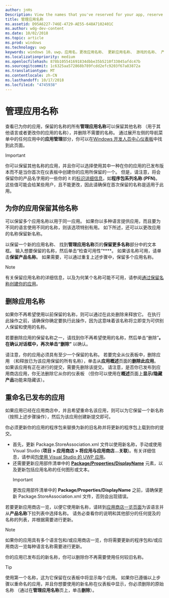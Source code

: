 ```yaml
---
author: jnHs
Description: View the names that you've reserved for your app, reserve additional names (for other languages or to change your app's name), and delete reserved names that you don't need anymore.
title: 管理应用名称
ms.assetid: D95A6227-746E-4729-AE55-648A7102401C
ms.author: wdg-dev-content
ms.date: 10/02/2018
ms.topic: article
ms.prod: windows
ms.technology: uwp
keywords: windows 10，uwp，应用名，更改应用名称、 更新应用名称、 游戏的名称、 产品名称
ms.localizationpriority: medium
ms.openlocfilehash: 878b105541691834dbbe35b5210f33045afdc47b
ms.sourcegitcommit: 1c6325aa572868b789fcdd2efc9203f67a83872a
ms.translationtype: MT
ms.contentlocale: zh-CN
ms.lasthandoff: 10/17/2018
ms.locfileid: "4745938"
---
```

# <a name="manage-app-names"></a>管理应用名称

查看已为你的应用，保留的名称的所有**管理应用名称**可以保留其他名称 （用于其他语言或者更改你的应用的名称），并删除不需要的名称。 通过展开左侧的导航菜单中的任何应用中的**应用管理**部分，你可以在[Windows 开发人员中心仪表板](https://partner.microsoft.com/dashboard)中找到此页面。

> [!IMPORTANT]
> 你可以保留其他名称的应用，并且你可以选择使用其中一种在你的应用的已发布版本而不是当你首次在仪表板中创建你的应用所保留的一个。 但是，请注意，将会保留你的产品名字用的一些你的 it 的[标识详细信息](view-app-identity-details.md)，如**程序包系列名称 (PFN)**。 这些值可能会给某些用户，且不能更改，因此请确保在首次保留的名称是适用于此用。


## <a name="reserve-additional-names-for-your-app"></a>为你的应用保留其他名称

可以保留多个应用名称以用于同一应用。 如果你以多种语言提供应用，而且要为不同的语言使用不同的名称，则该选项特别有用。 如下所述，还可以以更改应用的名称保留新名称。

以保留一个新的应用名称、 找到**管理应用名称**页的**保留更多名称**部分中的文本框。 输入想要保留的名称，然后单击“检查可用性”****。 如果该名称可用，请单击**保留产品名称**。 如果需要，可以通过重复上述步骤中，保留多个应用名称。

> [!NOTE]
> 有关保留应用名称的详细信息，以及为何某个名称可能不可用，请参阅[通过保留名称创建你的应用](create-your-app-by-reserving-a-name.md)。


## <a name="delete-app-names"></a>删除应用名称

如果你不再希望使用以前保留的名称，则可以通过在此处删除来释放它。 在执行此操作之前，请确保你确定要执行此操作，因为这意味着该名称将立即变为可供别人保留和使用的名称。

若要删除应用的保留名称之一，请找到你不再希望使用的名称，然后单击“删除”****。 在确认对话框中，再次单击“删除”**** 以确认。

请注意，你的应用必须具有至少一个保留的名称。 若要完全从仪表板中，删除应用 （和释放已为该应用保留的所有名称），单击从**应用概述**页面的**删除此应用**。 如果该应用有正在进行的提交，需要先删除该提交。 请注意，是否你已发布到应用商店应用，你无法删除它从你的仪表板 （但你可以使用在**概述**页面上**显示/隐藏产品**功能来隐藏该）。 


## <a name="rename-an-app-that-has-already-been-published"></a>重命名已发布的应用

如果应用已经在应用商店中，并且希望重命名该应用，则可以为它保留一个新名称（按照上述步骤操作），然后为该应用创建新提交即可。 

你必须更新你的应用的程序包来替换为新的旧名称并将更新的程序包上载到你的提交。
- 首先，更新 Package.StoreAssociation.xml 文件以使用新名称，手动或使用 Visual Studio (**项目 > 应用商店 > 将应用与应用商店...关联**)。有关详细信息，请参阅[包使用 Visual Studio 的 UWP 应用](../packaging/packaging-uwp-apps.md)。
- 还需要更新应用部件清单中的 [**Package/Properties/DisplayName**](https://docs.microsoft.com/uwp/schemas/appxpackage/uapmanifestschema/element-displayname) 元素，以及更新包括应用名称的任何图形或文本。 
  > [!IMPORTANT]
  > 更改应用部件清单中的 **Package/Properties/DisplayName** 之前，请确保更新 Package.StoreAssociation.xml 文件，否则会出现错误。

若要更新应用商店一览，以便它使用新名称，请转到[应用商店一览页面](create-app-store-listings.md)为该语言并从**产品名称**下拉列表中选择名称。 请务必查看你的说明和其他部分的任何提及的名称的列表，并根据需要进行更新。

> [!NOTE]
> 如果你的应用具有多个语言包和/或应用商店一览，你将需要更新的程序包和/或应用商店一览每种语言名称需要进行更新。

你的应用已发布后的新名称，你可以删除你不再需要使用任何较旧名称。

> [!TIP]
> 使用第一个名称，这为它保留在仪表板中将显示每个应用。 如果你已遵循以上步骤以重命名的应用，并且你想要使用的新名称在仪表板中显示，你必须删除的原始名称 （通过在**管理应用名称**页上，单击**删除**）。 

 

 




